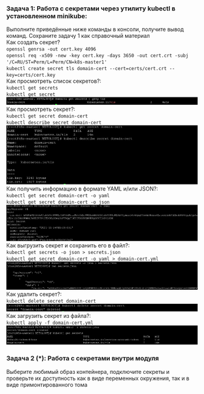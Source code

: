 ### Задача 1: Работа с секретами через утилиту kubectl в установленном minikube: </br>
Выполните приведённые ниже команды в консоли, получите вывод команд. Сохраните задачу 1 как справочный материал </br>
Как создать секрет? </br>
`openssl genrsa -out cert.key 4096` </br>
`openssl req -x509 -new -key cert.key -days 3650 -out cert.crt -subj '/C=RU/ST=Perm/L=Perm/CN=k8s-master1'` </br>
`kubectl create secret tls domain-cert --cert=certs/cert.crt --key=certs/cert.key` </br>
Как просмотреть список секретов?: </br>
`kubectl get secrets` </br>
`kubectl get secret` </br>
![Kuber_get_secrets](https://github.com/murzinvit/screen/blob/b8f6e007bf90a45e56ddc56f63fbdf0dfa0621d4/Kuber_get_secrets.jpg) </br>
Как просмотреть секрет?: </br>
`kubectl get secret domain-cert` </br>
`kubectl describe secret domain-cert` </br>
![Kuber_get_secrets](https://github.com/murzinvit/screen/blob/617ab181d0afe34c74b66d9cea246dc94d1fafe2/Kuber_describe_secret_.jpg) </br>
Как получить информацию в формате YAML и/или JSON?: </br>
`kubectl get secret domain-cert -o yaml` </br>
`kubectl get secret domain-cert -o json` </br>
![get_secret_yaml](https://github.com/murzinvit/screen/blob/99de1e865194e26874a64e217c87236125e7e7c2/Kuber_get_secret_yaml.jpg) </br>
Как выгрузить секрет и сохранить его в файл?: </br>
`kubectl get secrets -o json > secrets.json` </br>
`kubectl get secret domain-cert -o yaml > domain-cert.yml` </br>
![upload_secrets_yam](https://github.com/murzinvit/screen/blob/cc7ed18274f1f06e8c60f70fb5d10d8ced11c2c2/Kuber_upload_secrets_yaml.jpg) </br>
Как удалить секрет?: </br>
`kubectl delete secret domain-cert` </br>
![delete_secrets](https://github.com/murzinvit/screen/blob/08111ed4dd0616d6fdc7b95e0956508af8ea5add/Kuber_delete_secrets.jpg) </br>
Как загрузить секрет из файла?: </br>
`kubectl apply -f domain-cert.yml` </br>
![secret_from_file](https://github.com/murzinvit/screen/blob/5ce359cc14789b517c72ef74024ffe88629d0276/Kuber_upload_secret_from_file.jpg) </br>

### Задача 2 (*): Работа с секретами внутри модуля </br>
Выберите любимый образ контейнера, подключите секреты и проверьте их доступность как в виде переменных окружения, так и в виде примонтированного тома </br>
